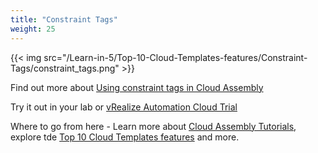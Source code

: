 ```yaml
---
title: "Constraint Tags"
weight: 25
---
```


{{< img src="/Learn-in-5/Top-10-Cloud-Templates-features/Constraint-Tags/constraint_tags.png" >}}


Find out more about [Using constraint tags in Cloud Assembly](https://docs.vmware.com/en/vRealize-Automation/8.7/Using-and-Managing-Cloud-Assembly/GUID-C8C335F4-9623-401C-825E-6F5B2B3C6507.html)

Try it out in your lab or [vRealize Automation Cloud Trial](https://www.vmware.com/products/vrealize-automation.html)

Where to go from here - Learn more about [Cloud Assembly Tutorials](https://docs.vmware.com/en/vRealize-Automation/services/Using-and-Managing-Cloud-Assembly/GUID-DB7DC86A-8936-411D-B586-0724171FFB40.html), explore tde [Top 10 Cloud Templates features](/Learn-in-5/Top-10-Cloud-Templates-features/)  and more.


